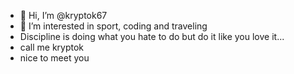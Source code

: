 - 👋 Hi, I’m @kryptok67
- 👀 I’m interested in sport, coding and traveling 
- Discipline is doing what you hate to do but do it like you love it...
- call me kryptok
- nice to meet you 

<!---
kryptok67/kryptok67 is a ✨ special ✨ repository because its `README.md` (this file) appears on your GitHub profile.
You can click the Preview link to take a look at your changes.
--->

